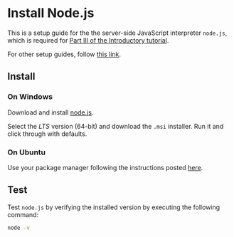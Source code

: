 # Install Node.js

This is a setup guide for the the server-side JavaScript interpreter `node.js`, which is required for [Part III of the Introductory tutorial](../introduction/PART_III.md).

For other setup guides, follow [this link](README.md).

## Install

### On Windows

Download and install [node.js](https://nodejs.org/en/download/).

Select the *LTS* version (64-bit) and download the `.msi` installer.  Run it and click through with defaults.

### On Ubuntu

Use your package manager following the instructions posted [here](https://nodejs.org/en/download/package-manager/#debian-and-ubuntu-based-linux-distributions).

## Test

Test `node.js` by verifying the installed version by executing the following command:

```sh
node -v
```
